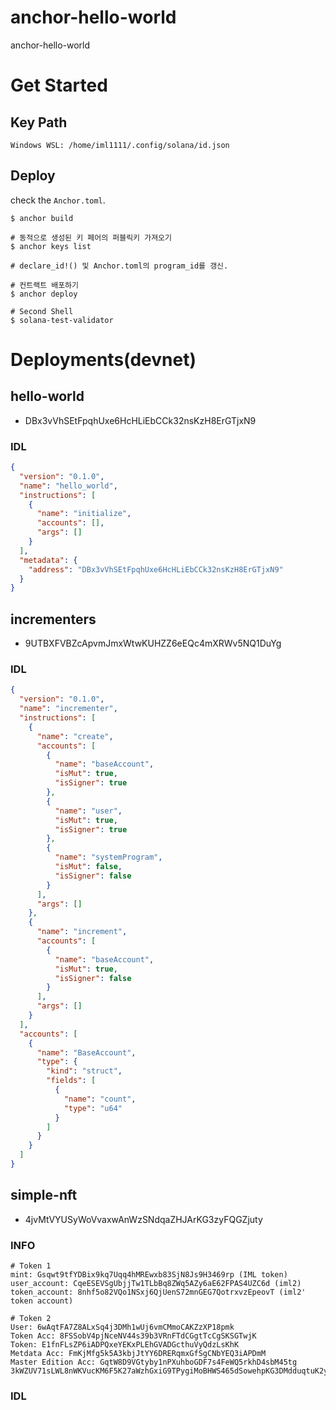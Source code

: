 # anchor-hello-world
anchor-hello-world



# Get Started

## Key Path
```
Windows WSL: /home/iml1111/.config/solana/id.json
```


## Deploy

check the `Anchor.toml`.
```
$ anchor build

# 동적으로 생성된 키 페어의 퍼블릭키 가져오기
$ anchor keys list

# declare_id!() 및 Anchor.toml의 program_id를 갱신.

# 컨트랙트 배포하기
$ anchor deploy

# Second Shell
$ solana-test-validator
```



# Deployments(devnet)



## hello-world

- DBx3vVhSEtFpqhUxe6HcHLiEbCCk32nsKzH8ErGTjxN9

### IDL
```json
{
  "version": "0.1.0",
  "name": "hello_world",
  "instructions": [
    {
      "name": "initialize",
      "accounts": [],
      "args": []
    }
  ],
  "metadata": {
    "address": "DBx3vVhSEtFpqhUxe6HcHLiEbCCk32nsKzH8ErGTjxN9"
  }
}
```

## incrementers
- 9UTBXFVBZcApvmJmxWtwKUHZZ6eEQc4mXRWv5NQ1DuYg

### IDL
```json
{
  "version": "0.1.0",
  "name": "incrementer",
  "instructions": [
    {
      "name": "create",
      "accounts": [
        {
          "name": "baseAccount",
          "isMut": true,
          "isSigner": true
        },
        {
          "name": "user",
          "isMut": true,
          "isSigner": true
        },
        {
          "name": "systemProgram",
          "isMut": false,
          "isSigner": false
        }
      ],
      "args": []
    },
    {
      "name": "increment",
      "accounts": [
        {
          "name": "baseAccount",
          "isMut": true,
          "isSigner": false
        }
      ],
      "args": []
    }
  ],
  "accounts": [
    {
      "name": "BaseAccount",
      "type": {
        "kind": "struct",
        "fields": [
          {
            "name": "count",
            "type": "u64"
          }
        ]
      }
    }
  ]
}

```

## simple-nft
- 4jvMtVYUSyWoVvaxwAnWzSNdqaZHJArKG3zyFQGZjuty

### INFO
```
# Token 1
mint: Gsqwt9tfYDBix9kq7Uqq4hMREwxb83SjN8Js9H3469rp (IML token)
user_account: CqeESEVSgUbjjTw1TLbBq8ZWq5AZy6aE62FPAS4UZC6d (iml2)
token_account: 8nhf5o82VQo1NSxj6QjUenS72mnGEG7QotrxvzEpeovT (iml2' token account)

# Token 2
User: 6wAqtFA7Z8ALxSq4j3DMh1wUj6vmCMmoCAKZzXP18pmk
Token Acc: 8FSSobV4pjNceNV44s39b3VRnFTdCGgtTcCgSKSGTwjK
Token: E1fnFLsZP6iADPQxeYEKxPLEhGVADGcthuVyQdzLsKhK
Metdata Acc: FmKjMfg5k5A3kbjJtYY6DRERqmxGfSgCNbYEQ3iAPDmM
Master Edition Acc: GqtW8D9VGtyby1nPXuhboGDF7s4FeWQ5rkhD4sbM45tg
3kWZUV71sLWL8nWKVucKM6F5K27aWzhGxiG9TPygiMoBHWS465dSowehpKG3DMdduqtuK2yRMPSUbXPR7LqW1ew7

```

### IDL
